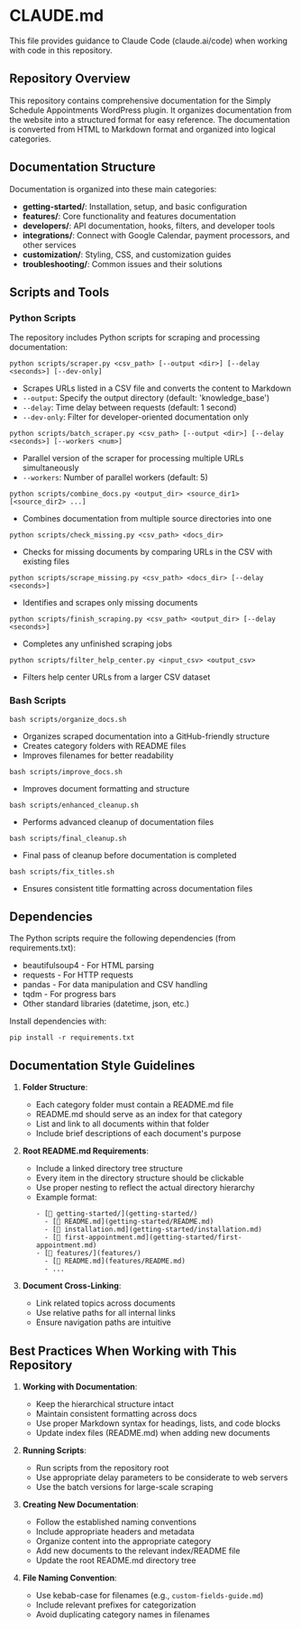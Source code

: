 # CLAUDE.md

This file provides guidance to Claude Code (claude.ai/code) when working with code in this repository.

## Repository Overview

This repository contains comprehensive documentation for the Simply Schedule Appointments WordPress plugin. It organizes documentation from the website into a structured format for easy reference. The documentation is converted from HTML to Markdown format and organized into logical categories.

## Documentation Structure

Documentation is organized into these main categories:

- **getting-started/**: Installation, setup, and basic configuration
- **features/**: Core functionality and features documentation
- **developers/**: API documentation, hooks, filters, and developer tools
- **integrations/**: Connect with Google Calendar, payment processors, and other services
- **customization/**: Styling, CSS, and customization guides
- **troubleshooting/**: Common issues and their solutions

## Scripts and Tools

### Python Scripts

The repository includes Python scripts for scraping and processing documentation:

```
python scripts/scraper.py <csv_path> [--output <dir>] [--delay <seconds>] [--dev-only]
```
- Scrapes URLs listed in a CSV file and converts the content to Markdown
- `--output`: Specify the output directory (default: 'knowledge_base')
- `--delay`: Time delay between requests (default: 1 second)
- `--dev-only`: Filter for developer-oriented documentation only

```
python scripts/batch_scraper.py <csv_path> [--output <dir>] [--delay <seconds>] [--workers <num>]
```
- Parallel version of the scraper for processing multiple URLs simultaneously
- `--workers`: Number of parallel workers (default: 5)

```
python scripts/combine_docs.py <output_dir> <source_dir1> [<source_dir2> ...]
```
- Combines documentation from multiple source directories into one

```
python scripts/check_missing.py <csv_path> <docs_dir>
```
- Checks for missing documents by comparing URLs in the CSV with existing files

```
python scripts/scrape_missing.py <csv_path> <docs_dir> [--delay <seconds>]
```
- Identifies and scrapes only missing documents

```
python scripts/finish_scraping.py <csv_path> <output_dir> [--delay <seconds>]
```
- Completes any unfinished scraping jobs

```
python scripts/filter_help_center.py <input_csv> <output_csv>
```
- Filters help center URLs from a larger CSV dataset

### Bash Scripts

```
bash scripts/organize_docs.sh
```
- Organizes scraped documentation into a GitHub-friendly structure
- Creates category folders with README files
- Improves filenames for better readability

```
bash scripts/improve_docs.sh
```
- Improves document formatting and structure

```
bash scripts/enhanced_cleanup.sh
```
- Performs advanced cleanup of documentation files

```
bash scripts/final_cleanup.sh
```
- Final pass of cleanup before documentation is completed

```
bash scripts/fix_titles.sh
```
- Ensures consistent title formatting across documentation files

## Dependencies

The Python scripts require the following dependencies (from requirements.txt):

- beautifulsoup4 - For HTML parsing
- requests - For HTTP requests
- pandas - For data manipulation and CSV handling
- tqdm - For progress bars
- Other standard libraries (datetime, json, etc.)

Install dependencies with:
```
pip install -r requirements.txt
```

## Documentation Style Guidelines

1. **Folder Structure**:
   - Each category folder must contain a README.md file
   - README.md should serve as an index for that category
   - List and link to all documents within that folder
   - Include brief descriptions of each document's purpose

2. **Root README.md Requirements**:
   - Include a linked directory tree structure
   - Every item in the directory structure should be clickable
   - Use proper nesting to reflect the actual directory hierarchy
   - Example format:
     ```
     - [📁 getting-started/](getting-started/)
       - [📄 README.md](getting-started/README.md)
       - [📄 installation.md](getting-started/installation.md)
       - [📄 first-appointment.md](getting-started/first-appointment.md)
     - [📁 features/](features/)
       - [📄 README.md](features/README.md)
       - ...
     ```

3. **Document Cross-Linking**:
   - Link related topics across documents
   - Use relative paths for all internal links
   - Ensure navigation paths are intuitive

## Best Practices When Working with This Repository

1. **Working with Documentation**:
   - Keep the hierarchical structure intact
   - Maintain consistent formatting across docs
   - Use proper Markdown syntax for headings, lists, and code blocks
   - Update index files (README.md) when adding new documents

2. **Running Scripts**:
   - Run scripts from the repository root
   - Use appropriate delay parameters to be considerate to web servers
   - Use the batch versions for large-scale scraping

3. **Creating New Documentation**:
   - Follow the established naming conventions
   - Include appropriate headers and metadata
   - Organize content into the appropriate category
   - Add new documents to the relevant index/README file
   - Update the root README.md directory tree

4. **File Naming Convention**:
   - Use kebab-case for filenames (e.g., `custom-fields-guide.md`)
   - Include relevant prefixes for categorization
   - Avoid duplicating category names in filenames